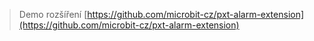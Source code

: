 > Demo rozšíření [https://github.com/microbit-cz/pxt-alarm-extension](https://github.com/microbit-cz/pxt-alarm-extension)
